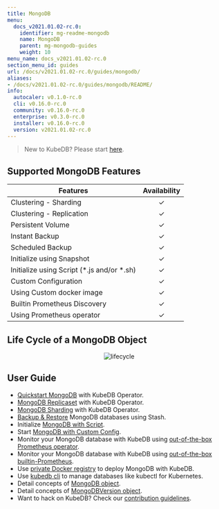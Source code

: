 ```yaml
---
title: MongoDB
menu:
  docs_v2021.01.02-rc.0:
    identifier: mg-readme-mongodb
    name: MongoDB
    parent: mg-mongodb-guides
    weight: 10
menu_name: docs_v2021.01.02-rc.0
section_menu_id: guides
url: /docs/v2021.01.02-rc.0/guides/mongodb/
aliases:
- /docs/v2021.01.02-rc.0/guides/mongodb/README/
info:
  autocaler: v0.1.0-rc.0
  cli: v0.16.0-rc.0
  community: v0.16.0-rc.0
  enterprise: v0.3.0-rc.0
  installer: v0.16.0-rc.0
  version: v2021.01.02-rc.0
---
```


> New to KubeDB? Please start [here](/docs/v2021.01.02-rc.0/README).

## Supported MongoDB Features

| Features                                     | Availability |
| -------------------------------------------- | :----------: |
| Clustering - Sharding                        |   &#10003;   |
| Clustering - Replication                     |   &#10003;   |
| Persistent Volume                            |   &#10003;   |
| Instant Backup                               |   &#10003;   |
| Scheduled Backup                             |   &#10003;   |
| Initialize using Snapshot                    |   &#10003;   |
| Initialize using Script (\*.js and/or \*.sh) |   &#10003;   |
| Custom Configuration                         |   &#10003;   |
| Using Custom docker image                    |   &#10003;   |
| Builtin Prometheus Discovery                 |   &#10003;   |
| Using Prometheus operator                    |   &#10003;   |

## Life Cycle of a MongoDB Object

<p align="center">
  <img alt="lifecycle"  src="/docs/v2021.01.02-rc.0/images/mongodb/mgo-lifecycle.png">
</p>

## User Guide

- [Quickstart MongoDB](/docs/v2021.01.02-rc.0/guides/mongodb/quickstart/quickstart) with KubeDB Operator.
- [MongoDB Replicaset](/docs/v2021.01.02-rc.0/guides/mongodb/clustering/replicaset) with KubeDB Operator.
- [MongoDB Sharding](/docs/v2021.01.02-rc.0/guides/mongodb/clustering/sharding) with KubeDB Operator.
- [Backup & Restore](/docs/v2021.01.02-rc.0/guides/mongodb/backup/stash) MongoDB databases using Stash.
- Initialize [MongoDB with Script](/docs/v2021.01.02-rc.0/guides/mongodb/initialization/using-script).
- Start [MongoDB with Custom Config](/docs/v2021.01.02-rc.0/guides/mongodb/configuration/using-config-file).
- Monitor your MongoDB database with KubeDB using [out-of-the-box Prometheus operator](/docs/v2021.01.02-rc.0/guides/mongodb/monitoring/using-prometheus-operator).
- Monitor your MongoDB database with KubeDB using [out-of-the-box builtin-Prometheus](/docs/v2021.01.02-rc.0/guides/mongodb/monitoring/using-builtin-prometheus).
- Use [private Docker registry](/docs/v2021.01.02-rc.0/guides/mongodb/private-registry/using-private-registry) to deploy MongoDB with KubeDB.
- Use [kubedb cli](/docs/v2021.01.02-rc.0/guides/mongodb/cli/cli) to manage databases like kubectl for Kubernetes.
- Detail concepts of [MongoDB object](/docs/v2021.01.02-rc.0/guides/mongodb/concepts/mongodb).
- Detail concepts of [MongoDBVersion object](/docs/v2021.01.02-rc.0/guides/mongodb/concepts/catalog).
- Want to hack on KubeDB? Check our [contribution guidelines](/docs/v2021.01.02-rc.0/CONTRIBUTING).
